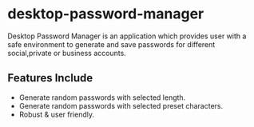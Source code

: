 # desktop-password-manager
Desktop Password Manager is an application which provides user with a safe environment to generate and save passwords for different social,private or business accounts.
## Features Include
  * Generate random passwords with selected length.
  * Generate random passwords with selected preset characters.
  * Robust & user friendly.
